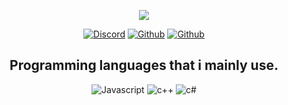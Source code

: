 <p align="center">
  <a href="http://wysparetardow.pl/">
    <img src="https://media.discordapp.net/attachments/824034997039005736/833689226355802132/banner.png?width=1440&height=507"></a>
</p>
<p align="center">
    <a href="https://discordapp.com/users/324910128526786572">
   <img alt="Discord" src="https://img.shields.io/badge/Discord-papaya%230208-7289DA?style=for-the-badge&logo=discord&logoColor=7289DA&logoWidth=20&labelColor=000'"></a>  
  <a href="http://wysparetardow.pl/">
   <img alt="Github" src="https://img.shields.io/github/followers/mangotelezakupy?color=1DA1F2&logo=github&label=Followers&style=for-the-badge"></a>   
   <a href="http://wysparetardow.pl/">
   <img alt="Github" src="https://img.shields.io/website?label=mangotelezakupy&style=for-the-badge&url=http://wysparetardow.pl/"></a> 
</p>


<h2 align="center">Programming languages that i mainly use.</h2>
<p align="center">
  <img alt="Javascript" src="https://img.shields.io/badge/-JavaScript-090909?style=for-the-badge&logo=JavaScript&logoColor=E9D54D"></a> 
  <img alt="c++" src="https://img.shields.io/badge/-C++-090909?style=for-the-badge&logo=C%2b%2b&logoColor=6296CC"></a> 
  <img alt="c#" src="https://img.shields.io/badge/-CSHARP-090909?style=for-the-badge&logo=C%2b%2b&logoColor=6296CC"></a>
</p>
<br/>

</pre> 
